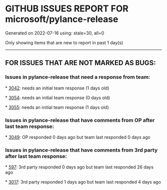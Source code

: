 
# GITHUB ISSUES REPORT FOR microsoft/pylance-release


Generated on 2022-07-16 using: stale=30, all=0


Only showing items that are new to report in past 1 day(s)


---

## FOR ISSUES THAT ARE NOT MARKED AS BUGS:


### Issues in pylance-release that need a response from team:


\* [3042](https://github.com/microsoft/pylance-release/issues/3042 "DOUBLE language server started in vscode with conda"): needs an initial team response (1 days old)

\* [3054](https://github.com/microsoft/pylance-release/issues/3054 "Switch to finalized notebookEditor API"): needs an initial team response (0 days old)

\* [3055](https://github.com/microsoft/pylance-release/issues/3055 "VSCode: Auto import/import suggestions for Python dependencies from external libraries"): needs an initial team response (1 days old)

### Issues in pylance-release that have comments from OP after last team response:


\* [3049](https://github.com/microsoft/pylance-release/issues/3049 "Pylance doesn't work on my vscode！"): OP responded 0 days ago but team last responded 0 days ago

### Issues in pylance-release that have comments from 3rd party after last team response:


\* [597](https://github.com/microsoft/pylance-release/issues/597 "'reportMissingModuleSource' warning for requests.packages.*"): 3rd party responded 0 days ago but team last responded 26 days ago

\* [3017](https://github.com/microsoft/pylance-release/issues/3017 "Import can not be resolved error in pylance jupyter notebook for importing .py file in same directory as notebook"): 3rd party responded 1 days ago but team last responded 4 days ago
